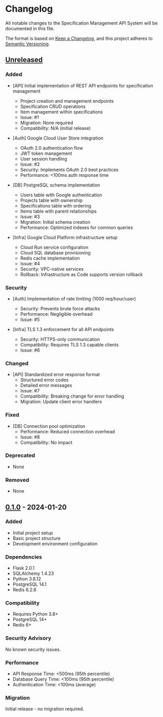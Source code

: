 # Changelog
All notable changes to the Specification Management API System will be documented in this file.

The format is based on [Keep a Changelog](https://keepachangelog.com/en/1.0.0/),
and this project adheres to [Semantic Versioning](https://semver.org/spec/v2.0.0.html).

## [Unreleased]

### Added
- [API] Initial implementation of REST API endpoints for specification management
  - Project creation and management endpoints
  - Specification CRUD operations
  - Item management within specifications
  - Issue: #1
  - Migration: None required
  - Compatibility: N/A (initial release)

- [Auth] Google Cloud User Store integration
  - OAuth 2.0 authentication flow
  - JWT token management
  - User session handling
  - Issue: #2
  - Security: Implements OAuth 2.0 best practices
  - Performance: <100ms auth response time

- [DB] PostgreSQL schema implementation
  - Users table with Google authentication
  - Projects table with ownership
  - Specifications table with ordering
  - Items table with parent relationships
  - Issue: #3
  - Migration: Initial schema creation
  - Performance: Optimized indexes for common queries

- [Infra] Google Cloud Platform infrastructure setup
  - Cloud Run service configuration
  - Cloud SQL database provisioning
  - Redis cache implementation
  - Issue: #4
  - Security: VPC-native services
  - Rollback: Infrastructure as Code supports version rollback

### Security
- [Auth] Implementation of rate limiting (1000 req/hour/user)
  - Security: Prevents brute force attacks
  - Performance: Negligible overhead
  - Issue: #5

- [Infra] TLS 1.3 enforcement for all API endpoints
  - Security: HTTPS-only communication
  - Compatibility: Requires TLS 1.3 capable clients
  - Issue: #6

### Changed
- [API] Standardized error response format
  - Structured error codes
  - Detailed error messages
  - Issue: #7
  - Compatibility: Breaking change for error handling
  - Migration: Update client error handlers

### Fixed
- [DB] Connection pool optimization
  - Performance: Reduced connection overhead
  - Issue: #8
  - Compatibility: No impact

### Deprecated
- None

### Removed
- None

## [0.1.0] - 2024-01-20

### Added
- Initial project setup
- Basic project structure
- Development environment configuration

### Dependencies
- Flask 2.0.1
- SQLAlchemy 1.4.23
- Python 3.8.12
- PostgreSQL 14.1
- Redis 6.2.6

### Compatibility
- Requires Python 3.8+
- PostgreSQL 14+
- Redis 6+

### Security Advisory
No known security issues.

### Performance
- API Response Time: <500ms (95th percentile)
- Database Query Time: <100ms (95th percentile)
- Authentication Time: <100ms (average)

### Migration
Initial release - no migration required.

[unreleased]: https://github.com/username/project/compare/v0.1.0...HEAD
[0.1.0]: https://github.com/username/project/releases/tag/v0.1.0